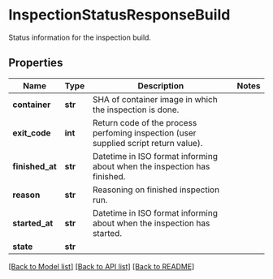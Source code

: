 # InspectionStatusResponseBuild

Status information for the inspection build.
## Properties
Name | Type | Description | Notes
------------ | ------------- | ------------- | -------------
**container** | **str** | SHA of container image in which the inspection is done. | 
**exit_code** | **int** | Return code of the process perfoming inspection (user supplied script return value).  | 
**finished_at** | **str** | Datetime in ISO format informing about when the inspection has finished.  | 
**reason** | **str** | Reasoning on finished inspection run. | 
**started_at** | **str** | Datetime in ISO format informing about when the inspection has started.  | 
**state** | **str** |  | 

[[Back to Model list]](../README.md#documentation-for-models) [[Back to API list]](../README.md#documentation-for-api-endpoints) [[Back to README]](../README.md)


